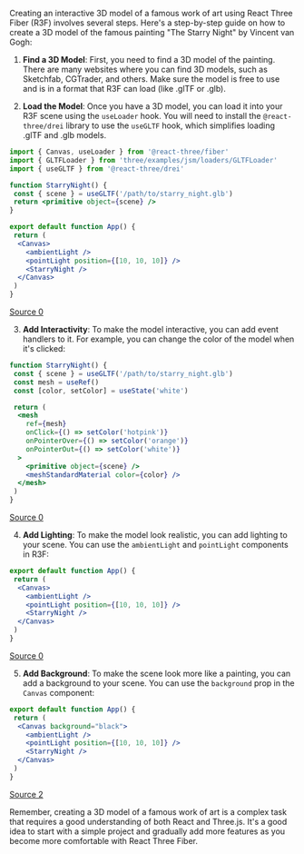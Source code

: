 Creating an interactive 3D model of a famous work of art using React Three Fiber (R3F) involves several steps. Here's a step-by-step guide on how to create a 3D model of the famous painting "The Starry Night" by Vincent van Gogh:

1. **Find a 3D Model**: First, you need to find a 3D model of the painting. There are many websites where you can find 3D models, such as Sketchfab, CGTrader, and others. Make sure the model is free to use and is in a format that R3F can load (like .glTF or .glb).

2. **Load the Model**: Once you have a 3D model, you can load it into your R3F scene using the `useLoader` hook. You will need to install the `@react-three/drei` library to use the `useGLTF` hook, which simplifies loading .glTF and .glb models.

```jsx
import { Canvas, useLoader } from '@react-three/fiber'
import { GLTFLoader } from 'three/examples/jsm/loaders/GLTFLoader'
import { useGLTF } from '@react-three/drei'

function StarryNight() {
 const { scene } = useGLTF('/path/to/starry_night.glb')
 return <primitive object={scene} />
}

export default function App() {
 return (
  <Canvas>
    <ambientLight />
    <pointLight position={[10, 10, 10]} />
    <StarryNight />
  </Canvas>
 )
}
```
[Source 0](https://docs.pmnd.rs/react-three-fiber/getting-started/introduction)

3. **Add Interactivity**: To make the model interactive, you can add event handlers to it. For example, you can change the color of the model when it's clicked:

```jsx
function StarryNight() {
 const { scene } = useGLTF('/path/to/starry_night.glb')
 const mesh = useRef()
 const [color, setColor] = useState('white')

 return (
  <mesh
    ref={mesh}
    onClick={() => setColor('hotpink')}
    onPointerOver={() => setColor('orange')}
    onPointerOut={() => setColor('white')}
  >
    <primitive object={scene} />
    <meshStandardMaterial color={color} />
  </mesh>
 )
}
```
[Source 0](https://docs.pmnd.rs/react-three-fiber/getting-started/introduction)

4. **Add Lighting**: To make the model look realistic, you can add lighting to your scene. You can use the `ambientLight` and `pointLight` components in R3F:

```jsx
export default function App() {
 return (
  <Canvas>
    <ambientLight />
    <pointLight position={[10, 10, 10]} />
    <StarryNight />
  </Canvas>
 )
}
```
[Source 0](https://docs.pmnd.rs/react-three-fiber/getting-started/introduction)

5. **Add Background**: To make the scene look more like a painting, you can add a background to your scene. You can use the `background` prop in the `Canvas` component:

```jsx
export default function App() {
 return (
  <Canvas background="black">
    <ambientLight />
    <pointLight position={[10, 10, 10]} />
    <StarryNight />
  </Canvas>
 )
}
```
[Source 2](https://docs.pmnd.rs/react-three-fiber/getting-started/your-first-scene)

Remember, creating a 3D model of a famous work of art is a complex task that requires a good understanding of both React and Three.js. It's a good idea to start with a simple project and gradually add more features as you become more comfortable with React Three Fiber.